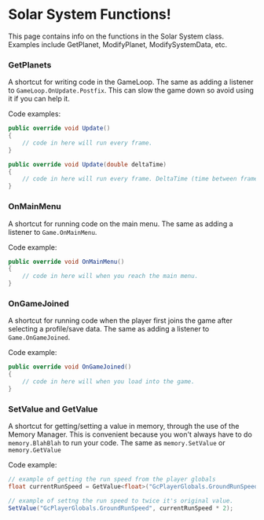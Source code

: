 # Solar System Functions!
This page contains info on the functions in the Solar System class.
Examples include GetPlanet, ModifyPlanet, ModifySystemData, etc.



### GetPlanets
A shortcut for writing code in the GameLoop.
The same as adding a listener to ``GameLoop.OnUpdate.Postfix``.
This can slow the game down so avoid using it if you can help it.


Code examples:
```cs
public override void Update()
{
    // code in here will run every frame.
}
```
```cs
public override void Update(double deltaTime)
{
    // code in here will run every frame. DeltaTime (time between frames) is provided for convenience.
}
```



### OnMainMenu
A shortcut for running code on the main menu.
The same as adding a listener to ``Game.OnMainMenu``.


Code example:
```cs
public override void OnMainMenu()
{
    // code in here will when you reach the main menu.
}
```



### OnGameJoined
A shortcut for running code when the player first joins the game after selecting a profile/save data.
The same as adding a listener to ``Game.OnGameJoined``.


Code example:
```cs
public override void OnGameJoined()
{
    // code in here will when you load into the game.
}
```



### SetValue and GetValue
A shortcut for getting/setting a value in memory, through the use of the Memory Manager.
This is convenient because you won't always have to do ``memory.BlahBlah`` to run your code.
The same as ``memory.SetValue`` or ``memory.GetValue``


Code example:
```cs
// example of getting the run speed from the player globals
float currentRunSpeed = GetValue<float>("GcPlayerGlobals.GroundRunSpeed");

// example of settng the run speed to twice it's original value.
SetValue("GcPlayerGlobals.GroundRunSpeed", currentRunSpeed * 2);
```